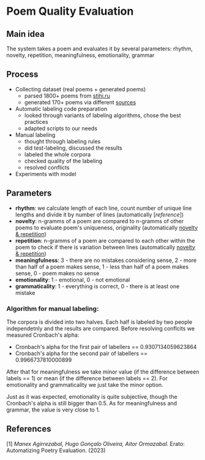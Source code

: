 # Poem Quality Evaluation
## Main idea
The system takes a poem and evaluates it by several parameters: rhythm, novelty, repetition, meaningfulness, emotionality, grammar

## Process
+ Collecting dataset (real poems + generated poems)
  + parsed 1800+ poems from [stihi.ru](https://stihi.ru/)
  + generated 170+ poems via different [sources](https://github.com/polinadumbledore/poem_quality_evaluation/blob/main/poems_generation/generation_sources.txt)
+ Automatic labeling code preparation
  + looked through variants of labeling algorithms, chose the best practices
  + adapted scripts to our needs
+ Manual labeling
  + thought through labeling rules
  + did test-labeling, discussed the results
  + labeled the whole corpora
  + checked quality of the labeling
  + resolved conflicts
+ Experiments with model

## Parameters
+ **rhythm**: we calculate length of each line, count number of unique line lengths and divide it by number of lines (automatically [*reference*])
+ **novelty**: n-gramms of a poem are compared to n-gramms of other poems to evaluate poem's uniqueness, originality (automatically [novelty & repetition](https://github.com/polinadumbledore/poem_quality_evaluation/blob/main/novelty_and_repetition.ipynb))
+ **repetition**: n-gramms of a poem are compared to each other within the poem to check if there is variation between lines (automatically [novelty & repetition](https://github.com/polinadumbledore/poem_quality_evaluation/blob/main/novelty_and_repetition.ipynb))
+ **meaningfulness**: 3 - there are no mistakes considering sense, 2 - more than half of a poem makes sense, 1 - less than half of a poem makes sense, 0 - poem makes no sense
+ **emotionality**: 1 - emotional, 0 - not emotional
+ **grammaticality**: 1 - everything is correct, 0 - there is at least one mistake
### Algorithm for manual labeling:
The corpora is divided into two halves. Each half is labeled by two people independetnly and the results are compared. Before resolving conflcits we measured Cronbach's alpha:
- Cronbach's alpha for the first pair of labellers == 0.9307134059623864
- Cronbach's alpha for the second pair of labellers == 0.9966737810000899

After that for meaningfulness we take minor value (if the difference between labels == 1) or mean (if the difference between labels == 2). For emotionality and grammaticality we just take the minor option.

Just as it was expected, emotionality is quite subjective, though the Cronbach's alpha is still bigger than 0.5. As for meaningfulness and grammar, the value is very close to 1. 

## References
[1] *Manex Agirrezabal, Hugo Gonçalo Oliveira, Aitor Ormazabal.* Erato: Automatizing Poetry Evaluation. (2023)
